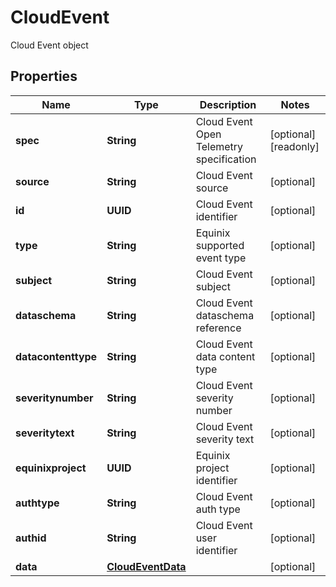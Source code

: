 

# CloudEvent

Cloud Event object

## Properties

| Name | Type | Description | Notes |
|------------ | ------------- | ------------- | -------------|
|**spec** | **String** | Cloud Event Open Telemetry specification |  [optional] [readonly] |
|**source** | **String** | Cloud Event source |  [optional] |
|**id** | **UUID** | Cloud Event identifier |  [optional] |
|**type** | **String** | Equinix supported event type |  [optional] |
|**subject** | **String** | Cloud Event subject |  [optional] |
|**dataschema** | **String** | Cloud Event dataschema reference |  [optional] |
|**datacontenttype** | **String** | Cloud Event data content type |  [optional] |
|**severitynumber** | **String** | Cloud Event severity number |  [optional] |
|**severitytext** | **String** | Cloud Event severity text |  [optional] |
|**equinixproject** | **UUID** | Equinix project identifier |  [optional] |
|**authtype** | **String** | Cloud Event auth type |  [optional] |
|**authid** | **String** | Cloud Event user identifier |  [optional] |
|**data** | [**CloudEventData**](CloudEventData.md) |  |  [optional] |



